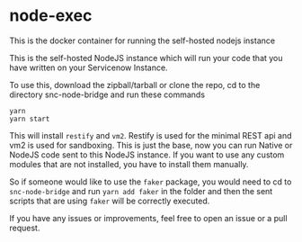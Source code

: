 # node-exec
This is the docker container for running the self-hosted nodejs instance

This is the self-hosted NodeJS instance which will run your code that you have written on your Servicenow Instance.

To use this, download the zipball/tarball or clone the repo, cd to the directory snc-node-bridge and run these commands
```
yarn
yarn start
```

This will install `restify` and `vm2`. Restify is used for the minimal REST api and vm2 is used for sandboxing.
This is just the base, now you can run Native or NodeJS code sent to this NodeJS instance. If you want to use any custom modules that are not installed, you have to install them manually.

So if someone would like to use the `faker` package, you would need to cd to `snc-node-bridge` and run `yarn add faker` in the folder and then the sent scripts that are using `faker` will be correctly executed.

If you have any issues or improvements, feel free to open an issue or a pull request.
